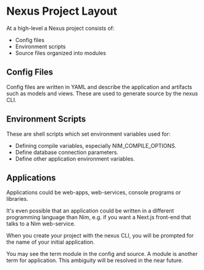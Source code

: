 # Nexus Project Layout

At a high-level a Nexus project consists of:
- Config files
- Environment scripts
- Source files organized into modules


## Config Files

Config files are written in YAML and describe the application and artifacts
such as models and views. These are used to generate source by the nexus CLI.


## Environment Scripts

These are shell scripts which set environment variables used for:
- Defining compile variables, especially NIM_COMPILE_OPTIONS.
- Define database connection parameters.
- Define other application environment variables.


## Applications

Applications could be web-apps, web-services, console programs or libraries.

It's even possible that an application could be written in a different
programming language than Nim, e.g. if you want a Next.js front-end that talks
to a Nim web-service.

When you create your project with the nexus CLI, you will be prompted for the
name of your initial application.

You may see the term module in the config and source. A module is another term
for application. This ambiguity will be resolved in the near future.

